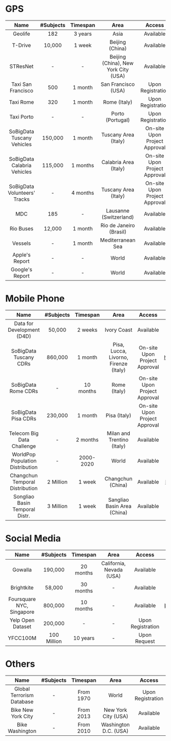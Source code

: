 # GPS

|           **Name**           | **#Subjects** | **Timespan** |               **Area**               |           **Access**          |                         **Link**                         |
|:----------------------------:|:-------------:|:------------:|:------------------------------------:|:-----------------------------:|:--------------------------------------------------------:|
| Geolife                      | 182           | 3 years      | Asia                                 | Available                     | [bit.ly/Geolife](https://bit.ly/Geolife)                 |
| T-Drive                      | 10,000        | 1 week       | Beijing (China)                      | Available                     | [bit.ly/T-Drive-Data](https://bit.ly/T-Drive-Data)       |
| STResNet                     | -             | -            | Beijing (China), New York City (USA) | Available                     | [bit.ly/ST-ResNet](https://bit.ly/ST-ResNet)             |
| Taxi San Francisco           | 500           | 1 month      | San Francisco (USA)                  | Upon Registration             | [bit.ly/TaxiSF](https://bit.ly/TaxiSF)                   |
| Taxi Rome                    | 320           | 1 month      | Rome (Italy)                         | Upon Registration             | [bit.ly/TaxiRome](https://bit.ly/TaxiRome)               |
| Taxi Porto                   | -             | -            | Porto (Portugal)                     | Upon Registration             | [bit.ly/TaxiPorto](https://bit.ly/TaxiPorto)             |
| SoBigData Tuscany Vehicles   | 150,000       | 1 month      | Tuscany Area (Italy)                 | On-site Upon Project Approval | [bit.ly/GPSTuscany](https://bit.ly/GPSTuscany)           |
| SoBigData Calabria Vehicles  | 115,000       | 1 months     | Calabria Area (Italy)                | On-site Upon Project Approval | [bit.ly/GPSCalabria](https://bit.ly/GPSCalabria)         |
| SoBigData Volunteers' Tracks | -             | 4 months     | Tuscany Area (Italy)                 | On-site Upon Project Approval | [bit.ly/VolunteersTrack](https://bit.ly/VolunteersTrack) |
| MDC                          | 185           | -            | Lausanne (Switzerland)               | Available                     | [bit.ly/MDC-2](bit.ly/MDC-2)                             |
| Rio Buses                    | 12,000        | 1 month      | Rio de Janeiro (Brasil)              | Available                     | [bit.ly/RioBusData](https://bit.ly/RioBusData)           |
| Vessels                      | -             | 1 month      | Mediterranean Sea                    | Available                     | []()                                                     |
| Apple's Report               | -             | -            | World                                | Available                     | [bit.ly/AppleMobility](https://bit.ly/AppleMobility)     |
| Google's Report              | -             | -            | World                                | Available                     | [bit.ly/GoogleMobility](https://bit.ly/GoogleMobility2)  |

# Mobile Phone

|               **Name**               | **#Subjects** |  **Timespan** |                  **Area**                 |             **Access**            |          **Link**         |
|:--------------------------------:|:----------:|:---------:|:-------------------------------------:|:-----------------------------:|:---------------------:|
| Data for Development (D4D)       | 50,000     | 2 weeks   | Ivory Coast                           | Available                     |                       |
| SoBigData Tuscany CDRs           | 860,000    | 1 month   | Pisa, Lucca, Livorno, Firenze (Italy) | On-site Upon Project Approval | [https:bit.ly/CDRTuscany](https://bit.ly/CDRTuscany)     |
| SoBigData Rome CDRs              | -          | 10 months | Rome (Italy)                          | On-site Upon Project Approval | [bit.ly/CDRRome](https://bit.ly/CDRRome )       |
| SoBigData Pisa CDRs              | 230,000    | 1 month   | Pisa (Italy)                          | On-site Upon Project Approval | [bit.ly/3gq9zUP](https://bit.ly/3gq9zUP)        |
| Telecom Big Data Challenge       | -          | 2 months  | Milan and Trentino (Italy)            | Available                     | [bit.ly/TBDC-2](https://bit.ly/TBDC-2)         |
| WorldPop Population Distribution | -          | 2000-2020 | World                                 | Available                     | [bit.ly/WorldPop-Data](https://bit.ly/WorldPop-Data)  |
| Changchun Temporal Distribution  | 2 Million  | 1 week    | Changchun (China)                     | Available                     | [bit.ly/Changchun-Data](https://bit.ly/Changchun-Data) |
| Songliao Basin Temporal Distr.   | 3 Million  | 1 week    | Sangliao Basin Area (China)           | Available                     | [bit.ly/Songliao](https://bit.ly/Songliao)       |

# Social Media

|          **Name**         | **#Subjects** | **Timespan** |         **Area**         |     **Access**    |                      **Link**                      |
|:-------------------------:|:-------------:|:------------:|:------------------------:|:-----------------:|:--------------------------------------------------:|
| Gowalla                   | 190,000       | 20 months    | California, Nevada (USA) | Available         | [bit.ly/GowallaData](https://bit.ly/GowallaData)   |
| Brightkite                | 58,000        | 30 months    | -                        | Available         | [bit.ly/Brightkite](https://bit.ly/Brightkite)     |
| Foursquare NYC, Singapore | 800,000       | 10 months    | -                        | Available         | [bit.ly/NYCSingapore](https://bit.ly/NYCSingapore) |
| Yelp Open Dataset         | 200,000       | -            | -                        | Upon Registration | [bit.ly/YelpData](https://bit.ly/YelpData)         |
| YFCC100M                  | 100 Million   | 10 years     | -                        | Upon Request      | [bit.ly/YFCC100M](https://bit.ly/YFCC100M)         |

# Others

|          **Name**         | **#Subjects** | **Timespan** |        **Area**       |     **Access**    |                        **Link**                        |
|:-------------------------:|:-------------:|:------------:|:---------------------:|:-----------------:|:------------------------------------------------------:|
| Global Terrorism Database | -             | From 1970    | World                 | Upon Registration | [bit.ly/GTDData](https://bit.ly/GTDData)               |
| Bike New York City        | -             | From 2013    | New York City (USA)   | Available         | [bit.ly/BikeNYCDAta](https://bit.ly/BikeNYCData)       |
| Bike Washington           | -             | From 2010    | Washington D.C. (USA) | Available         | [bit.ly/BikeWashington](https://bit.ly/BikeWashington) |
